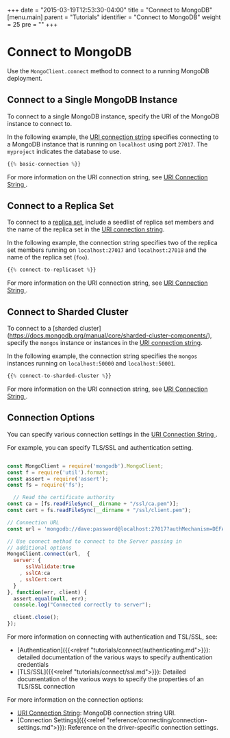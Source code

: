 +++
date = "2015-03-19T12:53:30-04:00"
title = "Connect to MongoDB"
[menu.main]
  parent = "Tutorials"
  identifier = "Connect to MongoDB"
  weight = 25
  pre = "<i class='fa'></i>"
+++

# Connect to MongoDB

Use the `MongoClient.connect` method to connect to a running MongoDB deployment.

## Connect to a Single MongoDB Instance

To connect to a single MongoDB instance, specify the URI of the MongoDB
instance to connect to.

In the following example, the
[URI connection string](https://docs.mongodb.org/manual/reference/connection-string/)
specifies connecting to a MongoDB instance that is running on
`localhost` using port `27017`. The `myproject` indicates the database
to use.

```js
{{% basic-connection %}}
```

For more information on the URI connection string, see
[URI Connection String ](https://docs.mongodb.org/manual/reference/connection-string/).

## Connect to a Replica Set

To connect to a [replica set](https://docs.mongodb.org/manual/core/replication-introduction/),
include a seedlist of replica set members and the name of the replica set in the
[URI connection string](https://docs.mongodb.org/manual/reference/connection-string/).

In the following example, the connection string specifies two of the replica set members running on `localhost:27017` and `localhost:27018` and the name of the replica set (`foo`). 

```js
{{% connect-to-replicaset %}}
```

For more information on the URI connection string, see
[URI Connection String ](https://docs.mongodb.org/manual/reference/connection-string/).

## Connect to Sharded Cluster

To connect to a [sharded cluster] (https://docs.mongodb.org/manual/core/sharded-cluster-components/), specify the `mongos` instance or instances in the [URI connection string](https://docs.mongodb.org/manual/reference/connection-string/).

In the following example, the connection string specifies the `mongos` instances running on `localhost:50000` and `localhost:50001`.

```js
{{% connect-to-sharded-cluster %}}
```

For more information on the URI connection string, see
[URI Connection String ](https://docs.mongodb.org/manual/reference/connection-string/).

## Connection Options

You can specify various connection settings in the [URI Connection
String ](https://docs.mongodb.org/manual/reference/connection-string/).

For example, you can specify TLS/SSL and authentication setting.

```js

const MongoClient = require('mongodb').MongoClient;
const f = require('util').format;
const assert = require('assert');
const fs = require('fs');

  // Read the certificate authority
const ca = [fs.readFileSync(__dirname + "/ssl/ca.pem")];
const cert = fs.readFileSync(__dirname + "/ssl/client.pem");

// Connection URL
const url = 'mongodb://dave:password@localhost:27017?authMechanism=DEFAULT&authSource=db&ssl=true"';

// Use connect method to connect to the Server passing in
// additional options
MongoClient.connect(url,  {
  server: {
      sslValidate:true
    , sslCA:ca
    , sslCert:cert
  }
}, function(err, client) {
  assert.equal(null, err);
  console.log("Connected correctly to server");

  client.close();
});

```

For more information on connecting with authentication and TSL/SSL, see:

- [Authentication]({{<relref "tutorials/connect/authenticating.md">}}): detailed documentation of the various ways to specify authentication credentials
- [TLS/SSL]({{<relref "tutorials/connect/ssl.md">}}): Detailed documentation of the various ways to specify the properties of an TLS/SSL connection

For more information on the connection options:

- [URI Connection String](https://docs.mongodb.org/manual/reference/connection-string/): MongoDB connection string URI.
- [Connection Settings]({{<relref "reference/connecting/connection-settings.md">}}): Reference on the driver-specific connection settings.
